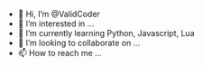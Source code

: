 


- 👋 Hi, I’m @ValidCoder
- 👀 I’m interested in ...
- 🌱 I’m currently learning Python, Javascript, Lua
- 💞️ I’m looking to collaborate on ...
- 📫 How to reach me ...

<!---
ValidCoder/ValidCoder is a ✨ special ✨ repository because its `README.md` (this file) appears on your GitHub profile.
You can click the Preview link to take a look at your changes.
--->
